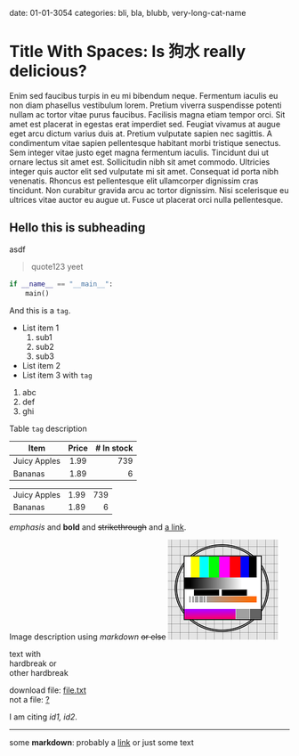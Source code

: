 date: 01-01-3054
categories: bli, bla, blubb, very-long-cat-name

# Title With <span> Spaces: Is 狗水 really delicious?

Enim sed faucibus turpis in eu mi bibendum neque. Fermentum iaculis eu non diam phasellus vestibulum lorem. Pretium viverra suspendisse potenti nullam ac tortor vitae purus faucibus. Facilisis magna etiam tempor orci. Sit amet est placerat in egestas erat imperdiet sed. Feugiat vivamus at augue eget arcu dictum varius duis at. Pretium vulputate sapien nec sagittis. A condimentum vitae sapien pellentesque habitant morbi tristique senectus. Sem integer vitae justo eget magna fermentum iaculis. Tincidunt dui ut ornare lectus sit amet est. Sollicitudin nibh sit amet commodo. Ultricies integer quis auctor elit sed vulputate mi sit amet. Consequat id porta nibh venenatis. Rhoncus est pellentesque elit ullamcorper dignissim cras tincidunt. Non curabitur gravida arcu ac tortor dignissim. Nisi scelerisque eu ultrices vitae auctor eu augue ut. Fusce ut placerat orci nulla pellentesque.

## Hello this is subheading

asdf
> quote123
> yeet

```python
if __name__ == "__main__":
    main()
```

And this is a `tag`.

- List item 1
  1. sub1
  2. sub2
  3. sub3
- List item 2
- List item 3 with `tag`

1. abc
2. def
3. ghi

<table-title>Table `tag` description</table-title>

| Item         | Price | # In stock |
|--------------|:-----:|-----------:|
| Juicy Apples |  1.99 |        739 |
| Bananas      |  1.89 |          6 |

||||
|--------------|:-----:|-----------:|
| Juicy Apples |  1.99 |        739 |
| Bananas      |  1.89 |          6 |

_emphasis_ and __bold__ and ~~strikethrough~~ and [a link](url).

<figure-title>Image description using _markdown_ ~~or else~~</figure-title>
![](./test.png)

text with<br>
hardbreak or     
other hardbreak

download file: [file.txt](./file.txt)<br>
not a file: [?](http://duckduckgo.com)

I am citing <cite>id1, id2</cite>.

---
<reference id="id1">some __markdown__: probably a [link](somewhere)</reference>
<reference id="id2">or just some text</reference>

